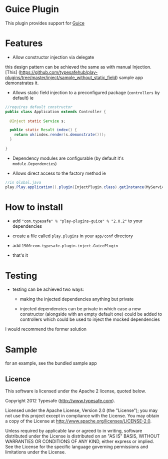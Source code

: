 # Guice Plugin

This plugin provides support for [Guice](http://code.google.com/p/google-guice/)

# Features

* Allow constructor injection via delegate 

this design pattern can be achieved the same as with manual Injection. 
[This] (https://github.com/typesafehub/play-plugins/tree/master/inject/sample_without_static_field) sample app demonstrates it.

* Allows static field injection to a preconfigured package (```controllers``` by default) ie

```java
//requires default constructor
public class Application extends Controller {
  
  @Inject static Service s;

  public static Result index() {
    return ok(index.render(s.demonstrate()));
  }
  
}
```

* Dependency modules are configurable (by default it's ```module.Dependencies```)

* Allows direct access to the factory method ie 

```java
//in Global.java
play.Play.application().plugin(InjectPlugin.class).getInstance(MyServiceInterface.class)
```

# How to install

* add 
```"com.typesafe" % "play-plugins-guice" % "2.0.2"``` to your dependencies

* create a file called ```play.plugins``` in your ```app/conf``` directory

* add ```1500:com.typesafe.plugin.inject.GuicePlugin```

* that's it

# Testing

* testing can be achieved two ways:

  * making the injected dependencies anything but private

  * injected dependencies can be private in which case a new constructor (alongside with an empty default one) could be added to controllers which could be used to inject the mocked dependencies

I would recommend the former solution

# Sample

for an example, see the bundled sample app


## Licence

This software is licensed under the Apache 2 license, quoted below.

Copyright 2012 Typesafe (http://www.typesafe.com).

Licensed under the Apache License, Version 2.0 (the "License"); you may not use this project except in compliance with the License. You may obtain a copy of the License at http://www.apache.org/licenses/LICENSE-2.0.

Unless required by applicable law or agreed to in writing, software distributed under the License is distributed on an "AS IS" BASIS, WITHOUT WARRANTIES OR CONDITIONS OF ANY KIND, either express or implied. See the License for the specific language governing permissions and limitations under the License.
